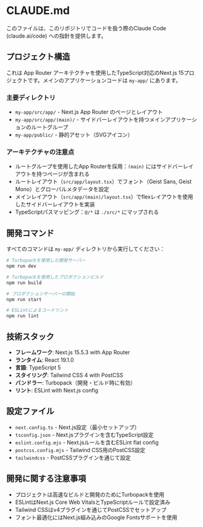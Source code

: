 # CLAUDE.md

このファイルは、このリポジトリでコードを扱う際のClaude Code (claude.ai/code) への指針を提供します。

## プロジェクト構造

これは App Router アーキテクチャを使用したTypeScript対応のNext.js 15プロジェクトです。メインのアプリケーションコードは `my-app/` にあります。

### 主要ディレクトリ
- `my-app/src/app/` - Next.js App Router のページとレイアウト
- `my-app/src/app/(main)/` - サイドバーレイアウトを持つメインアプリケーションのルートグループ
- `my-app/public/` - 静的アセット（SVGアイコン）

### アーキテクチャの注意点
- ルートグループを使用したApp Routerを採用：`(main)` にはサイドバーレイアウトを持つページが含まれる
- ルートレイアウト（`src/app/layout.tsx`）でフォント（Geist Sans, Geist Mono）とグローバルメタデータを設定
- メインレイアウト（`src/app/(main)/layout.tsx`）でflexレイアウトを使用したサイドバーレイアウトを実装
- TypeScriptパスマッピング：`@/*` は `./src/*` にマップされる

## 開発コマンド

すべてのコマンドは `my-app/` ディレクトリから実行してください：

```bash
# Turbopackを使用した開発サーバー
npm run dev

# Turbopackを使用したプロダクションビルド
npm run build

# プロダクションサーバーの開始
npm run start

# ESLintによるコードリント
npm run lint
```

## 技術スタック

- **フレームワーク**: Next.js 15.5.3 with App Router
- **ランタイム**: React 19.1.0
- **言語**: TypeScript 5
- **スタイリング**: Tailwind CSS 4 with PostCSS
- **バンドラー**: Turbopack（開発・ビルド時に有効）
- **リント**: ESLint with Next.js config

## 設定ファイル

- `next.config.ts` - Next.js設定（最小セットアップ）
- `tsconfig.json` - Next.jsプラグインを含むTypeScript設定
- `eslint.config.mjs` - Next.jsルールを含むESLint flat config
- `postcss.config.mjs` - Tailwind CSS用のPostCSS設定
- `tailwindcss` - PostCSSプラグインを通じて設定

## 開発に関する注意事項

- プロジェクトは高速なビルドと開発のためにTurbopackを使用
- ESLintはNext.js Core Web VitalsとTypeScriptルールで設定済み
- Tailwind CSSはv4プラグインを通じてPostCSSでセットアップ
- フォント最適化にはNext.js組み込みのGoogle Fontsサポートを使用